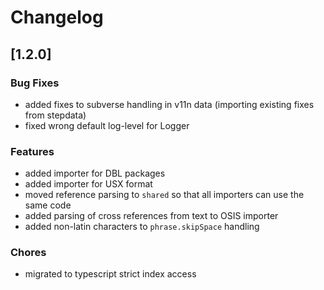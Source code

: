 # Changelog

## [1.2.0]

### Bug Fixes

-   added fixes to subverse handling in v11n data (importing existing fixes from stepdata)
-   fixed wrong default log-level for Logger

### Features

-   added importer for DBL packages
-   added importer for USX format
-   moved reference parsing to `shared` so that all importers can use the same code
-   added parsing of cross references from text to OSIS importer
-   added non-latin characters to `phrase.skipSpace` handling

### Chores

-   migrated to typescript strict index access
